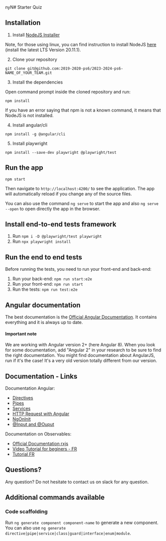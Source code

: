 nyN# Starter Quiz

## Installation

1) Install [NodeJS Installer](https://nodejs.org/en/download/)

Note, for those using linux, you can find instruction to install NodeJS [here](https://github.com/nodesource/distributions/blob/master/README.md#debinstall) (install the latest LTS Version 20.11.1).

2) Clone your repository

```
git clone git@github.com:2019-2020-ps6/2023-2024-ps6-NAME_OF_YOUR_TEAM.git
```

3) Install the dependencies

Open command prompt inside the cloned repository and run: 

```
npm install
```

If you have an error saying that npm is not a known command, it means that NodeJS is not installed. 

4) Install angular/cli

```
npm install -g @angular/cli
```

5) Install playwright

```
npm install --save-dev playwright @playwright/test
```

## Run the app

```
npm start
```
Then navigate to `http://localhost:4200/` to see the application. The app will automatically reload if you change any of the source files.

You can also use the command `ng serve` to start the app and also `ng serve --open` to open directly the app in the browser.

## Install end-to-end tests framework

1) Run `npm i -D @playwright/test playwright`
2) Run `npx playwright install`

## Run the end to end tests

Before running the tests, you need to run your front-end and back-end:

1) Run your back-end: `npm run start:e2e`
2) Run your front-end: `npm run start`
3) Run the tests:  `npm run test:e2e`


## Angular documentation

The best documentation is the [Official Angular Documentation](https://angular.io/docs). 
It contains everything and it is always up to date.

#### Important note 
We are working with Angular version 2+ (here Angular 8). When you look for some documentation, add "Angular 2" in your 
research to be sure to find the right documentation. You might find documentation about AngularJS, run if it's the case! 
It's a very old version totally different from our version.

## Documentation - Links

Documentation Angular: 

- [Directives](https://angular.io/docs/ts/latest/guide/attribute-directives.html)
- [Pipes](https://angular.io/docs/ts/latest/guide/pipes.html)
- [Services](https://angular.io/docs/ts/latest/tutorial/toh-pt4.html)
- [HTTP Request with Angular](https://angular.io/docs/ts/latest/guide/server-communication.html)
- [NgOnInit](https://angular.io/docs/ts/latest/tutorial/toh-pt4.html#the-ngoninit-lifecycle-hook)
- [@Input and @Ouput](https://angular.io/docs/ts/latest/cookbook/component-communication.html)

Documentation on Observables:

- [Official Documentation rxjs](http://reactivex.io/rxjs/class/es6/Observable.js~Observable.html)
- [Video Tutorial for beginers - FR](http://www.meanjs.fr/rxjs-tutoriel-1-creer-un-observable/)
- [Tutorial FR](http://home.heeere.com/tech-intro-programmation-reactive.html)

## Questions?

Any question? Do not hesitate to contact us on slack for any question. 

## Additional commands available

### Code scaffolding

Run `ng generate component component-name` to generate a new component. You can also use `ng generate directive|pipe|service|class|guard|interface|enum|module`.
